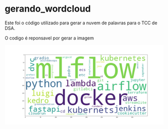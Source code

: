 # gerando_wordcloud
Este foi o código utilizado para gerar a nuvem de palavras para o TCC de DSA.

O codigo é reponsavel por gerar a imagem

![imagens/wordcloud_stack.png](imagens/wordcloud_stack.png)
